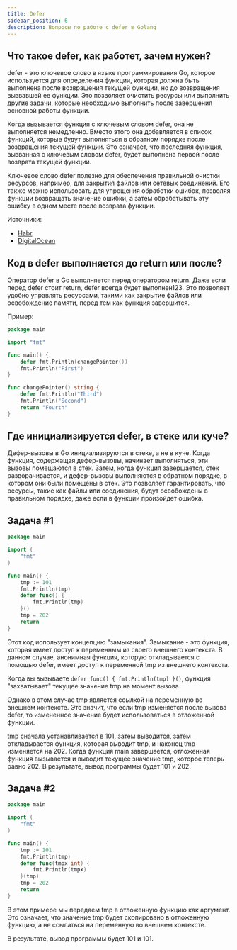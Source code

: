 ```yaml
---
title: Defer
sidebar_position: 6
description: Вопросы по работе с defer в Golang
---
```


## Что такое defer, как работет, зачем нужен?

defer - это ключевое слово в языке программирования Go, которое используется для определения функции, которая должна быть выполнена после возвращения текущей функции, но до возвращения вызвавшей ее функции. Это позволяет очистить ресурсы или выполнить другие задачи, которые необходимо выполнить после завершения основной работы функции.

Когда вызывается функция с ключевым словом defer, она не выполняется немедленно. Вместо этого она добавляется в список функций, которые будут выполняться в обратном порядке после возвращения текущей функции. Это означает, что последняя функция, вызванная с ключевым словом defer, будет выполнена первой после возврата текущей функции.

Ключевое слово defer полезно для обеспечения правильной очистки ресурсов, например, для закрытия файлов или сетевых соединений. Его также можно использовать для упрощения обработки ошибок, позволяя функции возвращать значение ошибки, а затем обрабатывать эту ошибку в одном месте после возврата функции.

Источники: 
 - [Habr](https://habr.com/ru/articles/492948/)
 - [DigitalOcean](https://www.digitalocean.com/community/tutorials/understanding-defer-in-go-ru)

## Код в defer выполняется до return или после?

Оператор defer в Go выполняется перед оператором return. Даже если перед defer стоит return, defer всегда будет выполнен123. Это позволяет удобно управлять ресурсами, такими как закрытие файлов или освобождение памяти, перед тем как функция завершится. 

Пример:
```go 
package main

import "fmt"

func main() {
    defer fmt.Println(changePointer())
    fmt.Println("First")
}

func changePointer() string {
    defer fmt.Println("Third")
    fmt.Println("Second")
    return "Fourth"
}
```

## Где инициализируется defer, в стеке или куче?
Дефер-вызовы в Go инициализируются в стеке, а не в куче. Когда функция, содержащая дефер-вызовы, начинает выполняться, эти вызовы помещаются в стек. Затем, когда функция завершается, стек разворачивается, и дефер-вызовы выполняются в обратном порядке, в котором они были помещены в стек. Это позволяет гарантировать, что ресурсы, такие как файлы или соединения, будут освобождены в правильном порядке, даже если в функции произойдет ошибка.

## Задача #1

```go title="main.go"
package main

import (
	"fmt"
)

func main() {
	tmp := 101
	fmt.Println(tmp)
	defer func() {
		fmt.Println(tmp)
	}()
	tmp = 202
	return
}
```

Этот код использует концепцию "замыкания". Замыкание - это функция, которая имеет доступ к переменным из своего внешнего контекста. 
В данном случае, анонимная функция, которую откладывается с помощью defer, имеет доступ к переменной tmp из внешнего контекста.

Когда вы вызываете `defer func() { fmt.Println(tmp) }()`, функция "захватывает" текущее значение tmp на момент вызова. 

Однако в этом случае tmp является ссылкой на переменную во внешнем контексте. Это значит, что если tmp изменяется после вызова defer, то измененное значение будет использоваться в отложенной функции.

tmp сначала устанавливается в 101, затем выводится, затем откладывается функция, которая выводит tmp, и наконец tmp изменяется на 202.
Когда функция main завершается, отложенная функция вызывается и выводит текущее значение tmp, которое теперь равно 202.
В результате, вывод программы будет 101 и 202.

## Задача #2

```go title="main.go"
package main

import (
    "fmt"
)

func main() {
	tmp := 101
	fmt.Println(tmp)
	defer func(tmpx int) {
		fmt.Println(tmpx)
	}(tmp)
	tmp = 202
	return
}
```

В этом примере мы передаем tmp в отложенную функцию как аргумент. Это означает, что значение tmp будет скопировано в отложенную функцию, а не ссылаться на переменную во внешнем контексте.

В результате, вывод программы будет 101 и 101.



